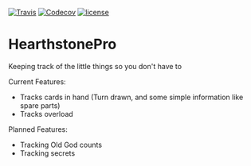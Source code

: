 [![Travis](https://img.shields.io/travis/jbzdarkid/HearthstonePro.svg)](https://travis-ci.org/jbzdarkid/HearthstonePro)
[![Codecov](https://img.shields.io/codecov/c/github/jbzdarkid/HearthstonePro.svg)]()
[![license](https://img.shields.io/github/license/jbzdarkid/HearthstonePro.svg)](https://github.com/jbzdarkid/HearthstonePro/blob/master/LICENSE)

# HearthstonePro
Keeping track of the little things so you don't have to

Current Features:
- Tracks cards in hand (Turn drawn, and some simple information like spare parts)
- Tracks overload

Planned Features:
- Tracking Old God counts
- Tracking secrets
